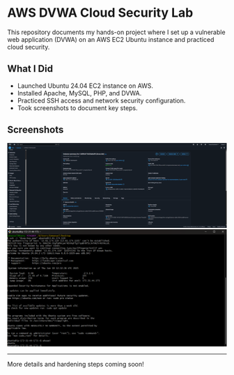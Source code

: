 # AWS DVWA Cloud Security Lab

This repository documents my hands-on project where I set up a vulnerable web application (DVWA) on an AWS EC2 Ubuntu instance and practiced cloud security.

## What I Did

- Launched Ubuntu 24.04 EC2 instance on AWS.
- Installed Apache, MySQL, PHP, and DVWA.
- Practiced SSH access and network security configuration.
- Took screenshots to document key steps.

## Screenshots

![EC2 Dashboard](./Instance-running.png)
![SSH Login Success](./SSH-login-success.png)

---

More details and hardening steps coming soon!
